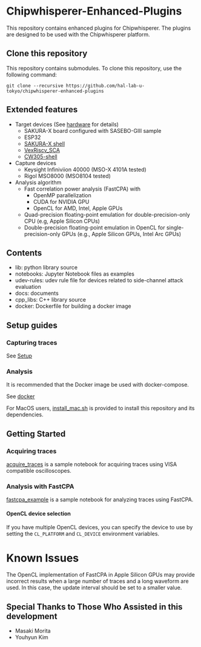 # Chipwhisperer-Enhanced-Plugins
This repository contains enhanced plugins for Chipwhisperer.
The plugins are designed to be used with the Chipwhisperer platform.

## Clone this repository
This repository contains submodules. To clone this repository, use the following command:
```
git clone --recursive https://github.com/hal-lab-u-tokyo/chipwhisperer-enhanced-plugins
```

## Extended features
* Target devices (See [hardware](docs/hardware.md) for details)
  * SAKURA-X board configured with SASEBO-GIII sample
  * ESP32
  * [SAKURA-X shell](https://github.com/hal-lab-u-tokyo/sakura-x-shell)
  * [VexRiscv_SCA](https://github.com/hal-lab-u-tokyo/VexRiscv_SCA)
  * [CW305-shell](https://github.com/hal-lab-u-tokyo/cw305-shell)
* Capture devices
  * Keysight Infiniviion 40000 (MSO-X 4101A tested)
  * Rigol MSO8000 (MSO8104 tested)
* Analysis algorithm
  * Fast correlation power analysis (FastCPA) with
    * OpenMP parallelization
	* CUDA for NVIDIA GPU
    * OpenCL for AMD, Intel, Apple GPUs
  * Quad-precision floating-point emulation for double-precision-only CPU (e.g, Apple Silicon CPUs)
  * Double-precision floating-point emulation in OpenCL for single-precision-only GPUs (e.g., Apple Silicon GPUs, Intel Arc GPUs)

## Contents
* lib: python library source
* notebooks: Jupyter Notebook files as examples
* udev-rules: udev rule file for devices related to side-channel attack evaluation
* docs: documents
* cpp_libs: C++ library source
* docker: Dockerfile for building a docker image

## Setup guides
### Capturing traces
See [Setup](docs/setup.md)
### Analysis
It is recommended that the Docker image be used with docker-compose.

See [docker](docs/docker.md)

For MacOS users, [install_mac.sh](./install_mac.sh) is provided to install this repository and its dependencies.

## Getting Started
### Acquiring traces
[acquire_traces](notebooks/acquire_traces.ipynb) is a sample notebook for acquiring traces using VISA compatible oscilloscopes.

### Analysis with FastCPA
[fastcpa_example](notebooks/fastcpa_example.ipynb) is a sample notebook for analyzing traces using FastCPA.

#### OpenCL device selection
If you have multiple OpenCL devices, you can specify the device to use by setting the `CL_PLATFORM` and `CL_DEVICE` environment variables.

# Known Issues
The OpenCL implementation of FastCPA in Apple Silicon GPUs may provide incorrect results when a large number of traces and a long waveform are used.
In this case, the update interval should be set to a smaller value.

## Special Thanks to Those Who Assisted in this development
* Masaki Morita
* Youhyun Kim
